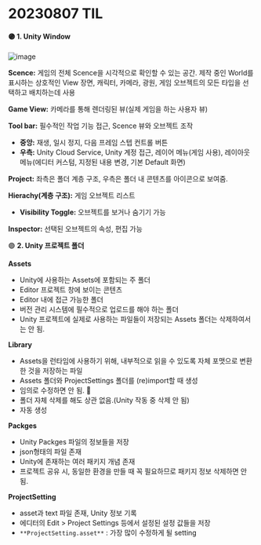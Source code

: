 # 20230807 TIL

#### 🟣 1. Unity  Window

![image](https://github.com/tlqdbsrud/TIL/assets/141490250/40ef39ec-d14f-4e74-af9b-9e6fb4336014)


**Scence:** 게임의 전체 Scence을 시각적으로 확인할 수 있는 공간. 제작 중인 World를 표시하는 상호적인 View 장면, 캐릭터, 카메라, 광원, 게임 오브젝트의 모든 타입을 선택하고 배치하는데 사용

**Game View:** 카메라를 통해 렌더링된 뷰(실제 게임을 하는 사용자 뷰)

**Tool bar:** 필수적인 작업 기능 접근, Scence 뷰와 오브젝트 조작

- **중앙:** 재생, 일시 정지, 다음 프레임 스텝 컨트롤 버튼
- **우측:** Unity Cloud Service, Unity 계정 접근, 레이어 메뉴(게임 사용), 레이아웃 메뉴(에디터 커스텀, 지정된 내용 변경, 기본 Default 화면)

**Project:** 좌측은 폴더 계층 구조, 우측은 폴더 내 콘텐츠를 아이콘으로 보여줌.

**Hierachy(계층 구조):** 게임 오브젝트 리스트

- **Visibility Toggle:** 오브젝트를 보거나 숨기기 가능
  
**Inspector:** 선택된 오브젝트의 속성, 편집 가능  
    
    
🟣 **2. Unity 프로젝트 폴더** 

**Assets**

- Unity에 사용하는 Assets에 포함되는 주 폴더
- Editor 프로젝트 창에 보이는 콘텐츠
- Editor 내에 접근 가능한 폴더
- 버전 관리 시스템에 필수적으로 업로드를 해야 하는 폴더
- Unity 프로젝트에 실제로 사용하는 파일들이 저장되는 Assets 폴더는 삭제하여서는 안 됨.

**Library**

- Assets을 런타임에 사용하기 위해, 내부적으로 읽을 수 있도록 자체 포맷으로 변환한 것을 저장하는 파일
- Assets 폴더와 ProjectSettings 폴더를 (re)import할 때 생성
- 임의로 수정하면 안 됨. 📌
- 폴더 자체 삭제를 해도 상관 없음.(Unity 작동 중 삭제 안 됨)
- 자동 생성

**Packges**

- Unity Packges 파일의 정보들을 저장
- json형태의 파일 존재
- Unity에 존재하는 여러 패키지 개념 존재
- 프로젝트 공유 시, 동일한 환경을 만들 때 꼭 필요하므로 패키지 정보 삭제하면 안 됨.

**ProjectSetting** 

- asset과 text 파일 존재, Unity 정보 기록
- 에디터의 Edit > Project Settings 등에서 설정된 설정 값들을 저장
- `**ProjectSetting.asset**` : 가장 많이 수정하게 될 setting
